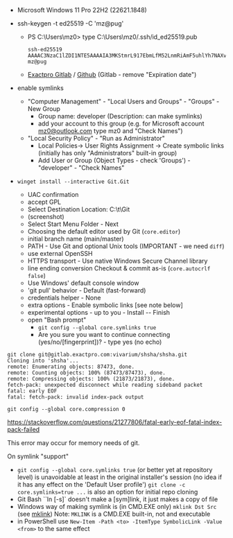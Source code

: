 * Microsoft Windows 11 Pro 22H2 (22621.1848)
* ssh-keygen -t ed25519 -C 'mz@pug'
  * PS C:\Users\mz0> type C:\Users\mz0/.ssh/id_ed25519.pub
    ```
    ssh-ed25519 AAAAC3NzaC1lZDI1NTE5AAAAIA3MKStmrL917EbmLfM52LnmRiAmF5uhlYh7NAXvjRId mz@pug
    ```
  * [Exactpro Gitlab](https://gitlab.exactpro.com/-/profile/keys) / [Github](https://github.com/settings/keys)
    (Gitlab - remove "Expiration date")

* enable symlinks
  * "Computer Management" - "Local Users and Groups" - "Groups" - New Group
    * Group name: developer (Description: can make symlinks)
    * add your account to this group (e.g. for Microsoft account mz0@outlook.com type mz0 and "Check Names")
  * "Local Security Policy" - "Run as Administrator"
    * Local Policies-> User Rights Assignment -> Create symbolic links (initially has only "Administrators" built-in group)
    * Add User or Group (Object Types - check 'Groups') - "developer" - "Check Names"

* `winget install --interactive Git.Git`
  * UAC confirmation
  * accept GPL
  * Select Destination Location: C:\t\Git
  * (screenshot)
  * Select Start Menu Folder - Next
  * Choosing the default editor used by Git (`core.editor`)
  * initial branch name (main/master)
  * PATH - Use Git and optional Unix tools (IMPORTANT - we need `diff`)
  * use external OpenSSH
  * HTTPS transport - Use native Windows Secure Channel library
  * line ending conversion Checkout & commit as-is (`core.autocrlf false`)
  * Use Windows' default console window
  * 'git pull' behavior - Default (fast-forward)
  * credentials helper - None
  * extra options - Enable symbolic links [see note below]
  * experimental options - up to you - Install -- Finish
  * open "Bash prompt"
    * `git config --global core.symlinks true`
    * Are you sure you want to continue connecting (yes/no/[fingerprint])? - type yes (no echo)
```
git clone git@gitlab.exactpro.com:vivarium/shsha/shsha.git
Cloning into 'shsha'...
remote: Enumerating objects: 87473, done.
remote: Counting objects: 100% (87473/87473), done.
remote: Compressing objects: 100% (21873/21873), done.
fetch-pack: unexpected disconnect while reading sideband packet
fatal: early EOF
fatal: fetch-pack: invalid index-pack output

git config --global core.compression 0
```
https://stackoverflow.com/questions/21277806/fatal-early-eof-fatal-index-pack-failed

This error may occur for memory needs of git.

On symlink "support"

* `git config --global core.symlinks true` (or better yet at repository level) is unavoidable at least in the original installer's
  session (no idea if it has any effect on the 'Default User profile')
  `git clone -c core.symlinks=true ...` is also an option for initial repo cloning
* Git Bash ``ln [-s]` doesn't make a [sym]link, it just makes a copy of file
* Windows way of making symlink is (in CMD.EXE only) `mklink Dst Src` (see [mklink](https://ss64.com/nt/mklink.html))
  Note: `MKLINK` is a CMD.EXE built-in, not and executable
* in PowerShell use `New-Item -Path <to> -ItemType SymbolicLink -Value <from>` to the same effect
